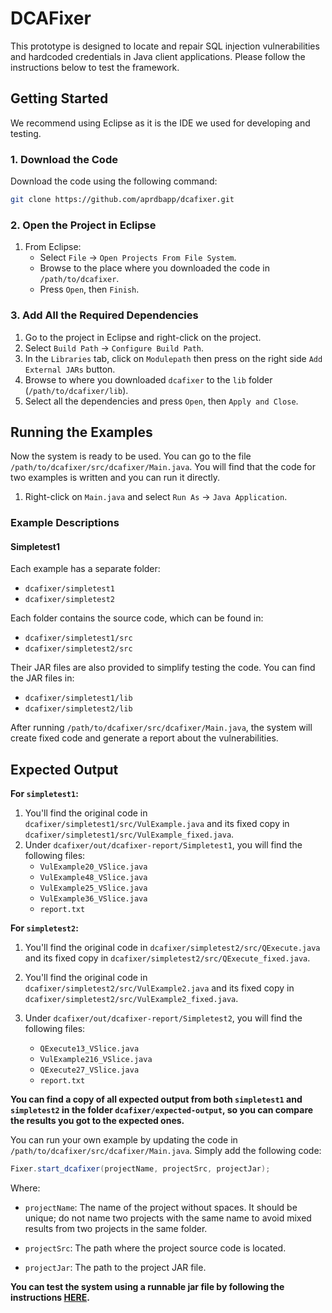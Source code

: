 # DCAFixer
This prototype is designed to locate and repair SQL injection vulnerabilities and hardcoded credentials in Java client applications. Please follow the instructions below to test the framework.

## Getting Started

We recommend using Eclipse as it is the IDE we used for developing and testing.

### 1. Download the Code

Download the code using the following command:

```sh
git clone https://github.com/aprdbapp/dcafixer.git
```

### 2. Open the Project in Eclipse

1. From Eclipse:
   - Select `File` -> `Open Projects From File System`.
   - Browse to the place where you downloaded the code in `/path/to/dcafixer`.
   - Press `Open`, then `Finish`.

### 3. Add All the Required Dependencies

1. Go to the project in Eclipse and right-click on the project.
2. Select `Build Path` -> `Configure Build Path`.
3. In the `Libraries` tab, click on `Modulepath` then press on the right side `Add External JARs` button.
4. Browse to where you downloaded `dcafixer` to the `lib` folder (`/path/to/dcafixer/lib`).
5. Select all the dependencies and press `Open`, then `Apply and Close`.

## Running the Examples

Now the system is ready to be used. You can go to the file `/path/to/dcafixer/src/dcafixer/Main.java`. You will find that the code for two examples is written and you can run it directly.

1. Right-click on `Main.java` and select `Run As` -> `Java Application`.

### Example Descriptions

#### Simpletest1

Each example has a separate folder:
- `dcafixer/simpletest1`
- `dcafixer/simpletest2`

Each folder contains the source code, which can be found in:
- `dcafixer/simpletest1/src`
- `dcafixer/simpletest2/src`

Their JAR files are also provided to simplify testing the code. You can find the JAR files in:
- `dcafixer/simpletest1/lib`
- `dcafixer/simpletest2/lib`

After running `/path/to/dcafixer/src/dcafixer/Main.java`, the system will create fixed code and generate a report about the vulnerabilities.

## Expected Output

**For `simpletest1`:**
1. You'll find the original code in `dcafixer/simpletest1/src/VulExample.java` and its fixed copy in `dcafixer/simpletest1/src/VulExample_fixed.java`.
2. Under `dcafixer/out/dcafixer-report/Simpletest1`, you will find the following files:
   - `VulExample20_VSlice.java`
   - `VulExample48_VSlice.java`
   - `VulExample25_VSlice.java`
   - `VulExample36_VSlice.java`
   - `report.txt`

**For `simpletest2`:**
1. You'll find the original code in `dcafixer/simpletest2/src/QExecute.java` and its fixed copy in `dcafixer/simpletest2/src/QExecute_fixed.java`.
2. You'll find the original code in `dcafixer/simpletest2/src/VulExample2.java` and its fixed copy in `dcafixer/simpletest2/src/VulExample2_fixed.java`.

3. Under `dcafixer/out/dcafixer-report/Simpletest2`, you will find the following files:
   - `QExecute13_VSlice.java`
   - `VulExample216_VSlice.java`
   - `QExecute27_VSlice.java`
   - `report.txt`


**You can find a copy of all expected output from both `simpletest1` and `simpletest2` in the folder `dcafixer/expected-output`, so you can compare the results you got to the expected ones.**


You can run your own example by updating the code in `/path/to/dcafixer/src/dcafixer/Main.java`. Simply add the following code:

```java
Fixer.start_dcafixer(projectName, projectSrc, projectJar);
```

Where:

- `projectName`: The name of the project without spaces. It should be unique; do not name two projects with the same name to avoid mixed results from two projects in the same folder.

- `projectSrc`: The path where the project source code is located.

- `projectJar`: The path to the project JAR file.


**You can test the system using a runnable jar file by following the instructions [HERE](https://github.com/aprdbapp/dcafixer/edit/main/runnablejar.md).**

